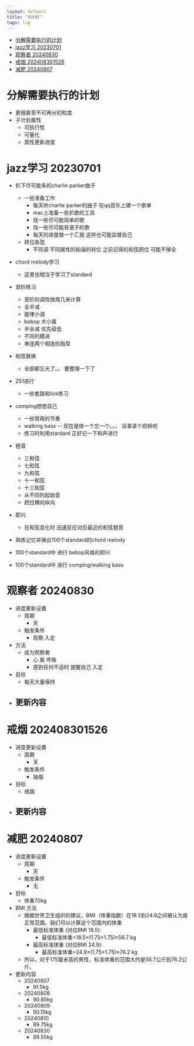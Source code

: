 ```yaml
---
layout: default
title: "X计划"
tags: log
---
```

- [分解需要执行的计划](#分解需要执行的计划)
- [jazz学习 20230701](#jazz学习-20230701)
- [观察者 20240830](#观察者-20240830)
- [戒烟 202408301526](#戒烟-202408301526)
- [减肥 20240807](#减肥-20240807)

# 分解需要执行的计划
- 更细甚至不可再分的粒度
- 子计划属性
  - 可执行性 
  - 可量化
  - 周性更新进度
   
# jazz学习 20230701
- 扒下尽可能多的charlie parker曲子
  - 一些准备工作
    - 每天听charlie parker的曲子 在qq音乐上建一个歌单
    - mac上准备一些扒歌的工具
    - 找一些尽可能简单的歌
    - 找一些尽可能有谱子的歌
    - 每天的进度做一个汇报 这样也可能监督自己
  - 转位各弦
    - 不同调 不同属性的和谐的转位 之前记得的和弦把位 可能不够全 
- chord melody学习
  - 这里也相当于学习了standard
- 音阶练习
  - 音阶的调性按周几来计算
  - 全半减
  - 旋律小调
  - bebop 大小属
  - 半全减 优先级低
  - 不同的模进
  - 串连两个相连的指型
- 和弦替换
  - 全部都忘光了。。 要整理一下了
- 251进行
  - 一些套路和lick练习
- comping想想自己
  - 一些常用的节奏
  - walking bass -- 现在是练一个忘一个。。。 没事录个视频吧
  - 练习时利用stardard 正好记一下和声进行
- 琶音
  - 三和弦
  - 七和弦
  - 九和弦
  - 十一和弦
  - 十三和弦
  - 从不同的起始音
  - 把位横向纵向
- 即兴
  - 在和弦变化时 迅速反应对应最近的和弦琶音
 
- 熟练记忆并弹出100个standard的chord melody
- 100个standard中 进行 bebop风格的即兴 
- 100个standard中 进行 comping/walking bass

# 观察者 20240830
- 进度更新设置
  - 周期
    - 天
  - 触发条件
    - 观察 入定 
- 方法
  - 成为观察者
    - 心 眉 呼吸
    - 感到任何不适时 提醒自己 入定
- 目标
  - 每天大量保持
- 更新内容
  -  


# 戒烟 202408301526
- 进度更新设置
  - 周期
    - 天
  - 触发条件
    - 抽烟 
- 目标
  - 戒烟
- 更新内容
  - 
# 减肥 20240807
- 进度更新设置
  - 周期
    - 天
  - 触发条件
    - 无
- 目标
  - 体重70kg 
- BMI 方法
  - 根据世界卫生组织的建议，BMI（体重指数）在18.5到24.9之间被认为是正常范围。我们可以计算这个范围内的体重
    - 最低标准体重 (对应BMI 18.5):
      - 最低标准体重=18.5×(1.75×1.75)≈56.7 kg
    - 最高标准体重 (对应BMI 24.9):
      - 最高标准体重=24.9×(1.75×1.75)≈76.2 kg
  - 所以，对于175厘米高的男性，标准体重的范围大约是56.7公斤到76.2公斤。
- 更新内容
  - 20240807
    - 91.5kg
  - 20240808
    - 90.85kg
  - 20240809
    - 90.15kg
  - 20240810
    - 89.75kg
  - 20240830
    - 89.55kg


